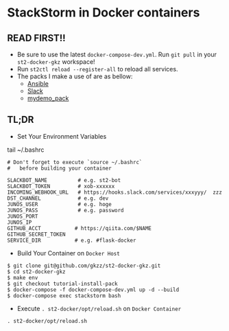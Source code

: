 # StackStorm in Docker containers


## READ FIRST!!

- Be sure to use the latest `docker-compose-dev.yml`. Run `git pull` in your `st2-docker-gkz` workspace!
- Run `st2ctl reload --register-all` to reload all services.
- The packs I make a use of are as bellow:
  - [Ansible](https://github.com/StackStorm-Exchange/stackstorm-ansible)
  - [Slack](https://github.com/StackStorm-Exchange/stackstorm-slack)
  - [mydemo_pack](https://github.com/gkzz/mydemo_pack)


## TL;DR

- Set Your Environment Variables


tail ~/.bashrc
```
# Don't forget to execute `source ~/.bashrc` 
#   before building your container

SLACKBOT_NAME          # e.g. st2-bot
SLACKBOT_TOKEN         # xob-xxxxxx
INCOMING_WEBHOOK_URL   # https://hooks.slack.com/services/xxxyyy/  zzz
DST_CHANNEL            # e.g. dev
JUNOS_USER             # e.g. hoge
JUNOS_PASS             # e.g. password
JUNOS_PORT             
JUNOS_IP               
GITHUB_ACCT           # https://qiita.com/$NAME
GITHUB_SECRET_TOKEN
SERVICE_DIR           # e.g. #flask-docker

```

- Build Your Container on `Docker Host`

```
$ git clone git@github.com/gkzz/st2-docker-gkz.git 
$ cd st2-docker-gkz
$ make env
$ git checkout tutorial-install-pack
$ docker-compose -f docker-compose-dev.yml up -d --build
$ docker-compose exec stackstorm bash
```

- Execute `. st2-docker/opt/reload.sh` on `Docker Container`
```
. st2-docker/opt/reload.sh
````